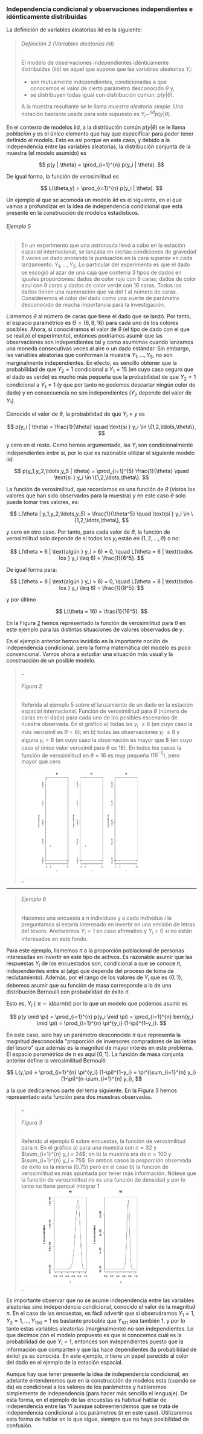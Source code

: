 ### Independencia condicional y observaciones independientes e idénticamente distribuidas

La definición de variables aleatorias iid es la siguiente:

>###### Definición 2 (Variables aleatorias iid)
>El modelo de observaciones independientes idénticamente distribuidas (iid) es aquel que supone que las variables aleatorias $Y_i$:
>
>- son mutuamente independientes, condicionadas a que conocemos el valor de cierto parámetro desconocido $\theta$ y,
>- se distribuyen todas igual con distribución común: $p(y | \theta)$.
>
>A la muestra resultante se le llama _muestra aleatoria simple_. Una notación bastante usada para este supuesto es $Y_i \sim^{iid} p(y | \theta)$.

En el contexto de modelos iid, a la distribución común $p(y | \theta)$ se le llama _población_ y es el único elemento que hay que especificar para poder tener definido el modelo. Esto es así porque en este caso, y debido a la independencia entre las variables aleatorias, la distribución conjunta de la muestra (el modelo asumido) es

$$
p(y | \theta) = \prod_{i=1}^{n} p(y_i | \theta).
$$

De igual forma, la función de verosimilitud es

$$
L(\theta,y) = \prod_{i=1}^{n} p(y_i | \theta).
$$

Un ejemplo al que se acomoda un modelo iid es el siguiente, en el que vamos a profundizar en la idea de independencia condicional que está presente en la construcción de modelos estadísticos.

###### Ejemplo 5

>En un experimento que una astronauta llevó a cabo en la estación espacial internacional, se lanzaba en ciertas condiciones de gravedad 5 veces un dado anotando la puntuación en la cara superior en cada lanzamiento: $Y_1, \ldots, Y_5$. Lo particular del experimento es que el dado se escogió al azar de una caja que contenía 3 tipos de dados en iguales proporciones: dados de color rojo con 6 caras; dados de color azul con 8 caras y dados de color verde con 16 caras. Todos los dados tienen una numeración que va del 1 al número de caras. Consideremos el color del dado como una suerte de parámetro desconocido de mucha importancia para la investigación.

Llamemos $\theta$ al número de caras que tiene el dado que se lanzó. Por tanto, el espacio paramétrico es $\Theta = \{6,8,16\}$ para cada uno de los colores posibles. Ahora, si conociéramos el valor de $\theta$ (el tipo de dado con el que se realizó el experimento), entonces podríamos asumir que las observaciones son independientes tal y como asumimos cuando lanzamos una moneda consecutivas veces al aire o un dado estándar. Sin embargo, las variables aleatorias que conforman la muestra $Y_1, \ldots, Y_5$, no son marginalmente independientes. En efecto, es sencillo obtener que la probabilidad de que $Y_2 = 1$ condicional a $Y_1 = 15$ (en cuyo caso seguro que el dado es verde) es mucho más pequeña que la probabilidad de que $Y_2 = 1$ condicional a $Y_1 = 1$ (y que por tanto no podemos descartar ningún color de dado) y en consecuencia no son independientes ($Y_2$ depende del valor de $Y_1$).

Conocido el valor de $\theta$, la probabilidad de que $Y_i = y$ es

$$
p(y_i | \theta) = \frac{1}{\theta} \quad \text{si } y_i \in \{1,2,\ldots,\theta\},
$$

y cero en el resto. Como hemos argumentado, las $Y_i$ son condicionalmente independientes entre sí, por lo que es razonable utilizar el siguiente modelo iid:

$$
p(y_1,y_2,\ldots,y_5 | \theta) = \prod_{i=1}^{5} \frac{1}{\theta} \quad \text{si } y_i \in \{1,2,\ldots,\theta\}.
$$

La función de verosimilitud, que recordamos es una función de $\theta$ (vistos los valores que han sido observados para la muestra) y en este caso $\theta$ solo puede tomar tres valores, es:

$$
L(\theta | y_1,y_2,\ldots,y_5) = \frac{1}{\theta^5} \quad \text{si } y_i \in \{1,2,\ldots,\theta\},
$$

y cero en otro caso. Por tanto, para cada valor de $\theta$, la función de verosimilitud solo depende de si todos los $y_i$ están en $\{1,2,\ldots,\theta\}$ o no:

$$
L(\theta = 6 | \text{algún } y_i > 6) = 0, \quad L(\theta = 6 | \text{todos los } y_i \leq 6) = \frac{1}{6^5}.
$$

De igual forma para:

$$
L(\theta = 8 | \text{algún } y_i > 8) = 0, \quad L(\theta = 8 | \text{todos los } y_i \leq 8) = \frac{1}{8^5}.
$$

y por último

$$
L(\theta = 16) = \frac{1}{16^5}.
$$

En la Figura [2]() hemos representado la función de verosimilitud para $\theta$ en este ejemplo para las distintas situaciones de valores observados de $y$.

En el ejemplo anterior hemos incidido en la importante noción de independencia condicional, pero la forma matemática del modelo es poco convencional. Vamos ahora a estudiar una situación más usual y la construcción de un posible modelo.

> _
> ###### Figura 2  
> Referida al ejemplo 5 sobre el lanzamiento de un dado en la estación espacial internacional. Función de verosimilitud para $\theta$ (número de caras en el dado) para cada uno de los posibles escenarios de nuestra observada. En el gráfico a) todas las $y_i$ $\leq 6$ (en cuyo caso la más verosímil es $\theta = 6$); en b) todas las observaciones $y_i$ $\leq 8$ y alguna $y_i > 6$ (en cuyo caso la observación es mayor que $8$ (en cuyo caso el único valor verosímil para $\theta$ es $16$). En todos los casos la función de verosimilitud en $\theta = 16$ es muy pequeña $(16^{-5})$, pero mayor que cero
>
>
>![](/img/4.png)
>_

---

> ###### Ejemplo 6
>
>Hacemos una encuesta a $n$ individuos y a cada individuo $i$ le preguntamos si estaría interesado en invertir en una emisión de letras del tesoro. Anotaremos $Y_i = 1$ en caso afirmativo y $Y_i = 0$ si no están interesados en este fondo.
>

Para este ejemplo, llamemos $\pi$ a la proporción poblacional de personas interesadas en invertir en este tipo de activos. Es razonable asumir que las respuestas $Y_i$ de los encuestados son, condicional a que se conoce $\pi$, independientes entre sí (algo que depende del proceso de toma de reclutamiento). Además, por el rango de los valores de $Y_i$ que es $\{0,1\}$, debemos asumir que su función de masa corresponde a la de una distribución Bernoulli con probabilidad de éxito $\pi$.

Esto es, $Y_i \mid \pi \sim \text{id} bern(\pi)$ por lo que un modelo que podemos asumir es

$$
p(y \mid \pi) = \prod_{i=1}^{n} p(y_i \mid \pi) = \prod_{i=1}^{n} bern(y_i \mid \pi) = \prod_{i=1}^{n} \pi^{y_i} (1-\pi)^{1-y_i}.
$$

En este caso, solo hay un parámetro desconocido $\pi$ que representa la magnitud desconocida "proporción de inversores compradores de las letras del tesoro" que además es la magnitud de mayor interés en este problema. El espacio paramétrico de $\pi$ es aquí $[0,1]$. La función de masa conjunta anterior define la verosimilitud Bernoulli:

$$
L(y,\pi) = \prod_{i=1}^{n} \pi^{y_i} (1-\pi)^{1-y_i} = \pi^{\sum_{i=1}^{n} y_i} (1-\pi)^{n-\sum_{i=1}^{n} y_i},
$$

a la que dedicaremos parte del tema siguiente. En la Figura 3 hemos representado esta función para dos muestras observadas.

> _
> ###### Figura 3
> Referido al ejemplo 6 sobre encuestas, la función de verosimilitud para $\pi$. En el gráfico a) para una muestra con $n = 32$ y $\sum_{i=1}^{n} y_i = 24$; en b) la muestra era de $n = 100$ y $\sum_{i=1}^{n} y_i = 75$. En ambos casos la proporción observada de éxito es la misma (0.75) pero en el caso b) la función de verosimilitud es más apuntada por tener más información. Nótese que la función de verosimilitud no es una función de densidad y por lo tanto no tiene porqué integrar 1
> ![](/img/5.png)
> _


Es importante observar que no se asume independencia entre las variables aleatorias sino independencia condicional, conocido el valor de la magnitud $\pi$. En el caso de las encuestas, es fácil advertir que si observáramos $Y_1 = 1, Y_2 = 1, \ldots, Y_{100} = 1$ es bastante probable que $Y_{101}$ sea también 1, y por lo tanto estas variables aleatorias (marginalmente) no son independientes. Lo que decimos con el modelo propuesto es que si conocemos cuál es la probabilidad de que $Y_i = 1$, entonces son independientes puesto que la información que comparten y que las hace dependientes (la probabilidad de éxito) ya es conocida. En este ejemplo, $\pi$ tiene un papel parecido al color del dado en el ejemplo de la estación espacial.

Aunque hay que tener presente la idea de independencia condicional, en adelante entenderemos que en la construcción de modelos esta (cuando se da) es condicional a los valores de los parámetros y hablaremos simplemente de independencia (para hacer más sencillo el lenguaje). De esta forma, en el ejemplo de las encuestas es habitual hablar de independencia entre las Yi aunque sobreentendemos que se trata de independencia condicional a los parámetros ($\pi$ en este caso). Utilizaremos esta forma de hablar en lo que sigue, siempre que no haya posibilidad de confusión.

